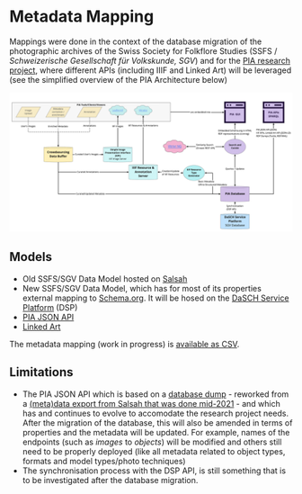 # Metadata Mapping

Mappings were done in the context of the database migration of the photographic archives of the Swiss Society for Folkflore Studies (SSFS / _Schweizerische Gesellschaft für Volkskunde, SGV_) and for the [PIA research project](https://about.participatory-archives.ch), where different APIs (including IIIF and Linked Art) will be leveraged (see the simplified overview of the PIA Architecture below)

![PIA Architecture - Simplified Overview](../assets/pia_simplifiedoverview.jpg)

## Models

- Old SSFS/SGV Data Model hosted on [Salsah](https://www.salsah.org/)
- New SSFS/SGV Data Model, which has for most of its properties external mapping to [Schema.org](https://schema.org/). It will be hosed on the [DaSCH Service Platform](https://docs.dasch.swiss/) (DSP)
- [PIA JSON API](https://data.participatory-archives.ch/) 
- [Linked Art](https://linked.art/)

The metadata mapping (work in progress) is [available as CSV](mapping.csv). 

## Limitations

- The PIA JSON API which is based on a [database dump](https://github.com/Participatory-Image-Archives/pia-data-model/tree/main/dbml) - reworked from a [(meta)data export from Salsah that was done mid-2021](https://github.com/Participatory-Image-Archives/pia-data-model/tree/main/salsah-export) - and which has and continues to evolve to accomodate the research project needs. After the migration of the database, this will also be amended in terms of properties and the metadata will be updated. For example, names of the endpoints (such as _images_ to _objects_) will be modified and others still need to be properly deployed (like all metadata related to object types, formats and model types/photo techniques)
- The synchronisation process with the DSP API, is still something that is to be investigated after the database migration.